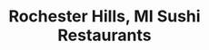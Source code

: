 ---
layout: city
title: Rochester Hills, MI Sushi Restaurants
permalink: /michigan/rochester-hills/
stateAbbr: MI
stateName: Michigan
cityName: Rochester Hills
---